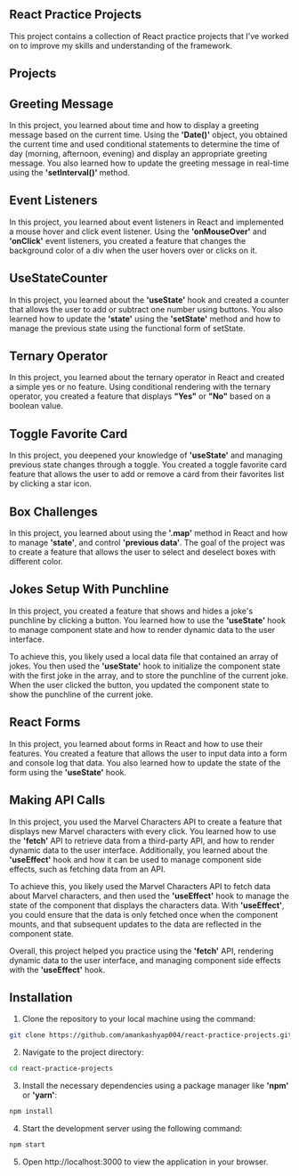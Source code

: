 ## React Practice Projects

This project contains a collection of React practice projects that I've worked on to improve my skills and understanding of the framework.

## Projects

## Greeting Message

In this project, you learned about time and how to display a greeting message based on the current time. Using the **'Date()'** object, you obtained the current time and used conditional statements to determine the time of day (morning, afternoon, evening) and display an appropriate greeting message. You also learned how to update the greeting message in real-time using the **'setInterval()'** method.

## Event Listeners

In this project, you learned about event listeners in React and implemented a mouse hover and click event listener. Using the **'onMouseOver'** and **'onClick'** event listeners, you created a feature that changes the background color of a div when the user hovers over or clicks on it.

## UseStateCounter

In this project, you learned about the **'useState'** hook and created a counter that allows the user to add or subtract one number using buttons. You also learned how to update the **'state'** using the **'setState'** method and how to manage the previous state using the functional form of setState.

## Ternary Operator

In this project, you learned about the ternary operator in React and created a simple yes or no feature. Using conditional rendering with the ternary operator, you created a feature that displays **"Yes"** or **"No"** based on a boolean value.

## Toggle Favorite Card

In this project, you deepened your knowledge of **'useState'** and managing previous state changes through a toggle. You created a toggle favorite card feature that allows the user to add or remove a card from their favorites list by clicking a star icon.

## Box Challenges

In this project, you learned about using the **'.map'** method in React and how to manage **'state'**, and control **'previous data'**. The goal of the project was to create a feature that allows the user to select and deselect boxes with different color.

## Jokes Setup With Punchline

In this project, you created a feature that shows and hides a joke's punchline by clicking a button. You learned how to use the **'useState'** hook to manage component state and how to render dynamic data to the user interface.

To achieve this, you likely used a local data file that contained an array of jokes. You then used the **'useState'** hook to initialize the component state with the first joke in the array, and to store the punchline of the current joke. When the user clicked the button, you updated the component state to show the punchline of the current joke.

## React Forms

In this project, you learned about forms in React and how to use their features. You created a feature that allows the user to input data into a form and console log that data. You also learned how to update the state of the form using the **'useState'** hook.

## Making API Calls

In this project, you used the Marvel Characters API to create a feature that displays new Marvel characters with every click. You learned how to use the **'fetch'** API to retrieve data from a third-party API, and how to render dynamic data to the user interface. Additionally, you learned about the **'useEffect'** hook and how it can be used to manage component side effects, such as fetching data from an API.

To achieve this, you likely used the Marvel Characters API to fetch data about Marvel characters, and then used the **'useEffect'** hook to manage the state of the component that displays the characters data. With **'useEffect'**, you could ensure that the data is only fetched once when the component mounts, and that subsequent updates to the data are reflected in the component state.

Overall, this project helped you practice using the **'fetch'** API, rendering dynamic data to the user interface, and managing component side effects with the **'useEffect'** hook.

## Installation

1. Clone the repository to your local machine using the command:

```bash
git clone https://github.com/amankashyap004/react-practice-projects.git
```

2. Navigate to the project directory:

```bash
cd react-practice-projects
```

3. Install the necessary dependencies using a package manager like **'npm'** or **'yarn'**:

```bash
npm install
```

4. Start the development server using the following command:

```bash
npm start
```

5. Open http://localhost:3000 to view the application in your browser.
